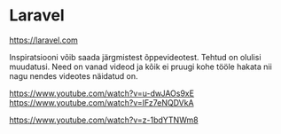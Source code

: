 # Laravel
https://laravel.com


Inspiratsiooni võib saada järgmistest õppevideotest.
Tehtud on olulisi muudatusi.
Need on vanad videod ja kõik ei pruugi kohe tööle hakata nii nagu nendes videotes näidatud on.

https://www.youtube.com/watch?v=u-dwJAOs9xE
https://www.youtube.com/watch?v=IFz7eNQDVkA

https://www.youtube.com/watch?v=z-1bdYTNWm8
